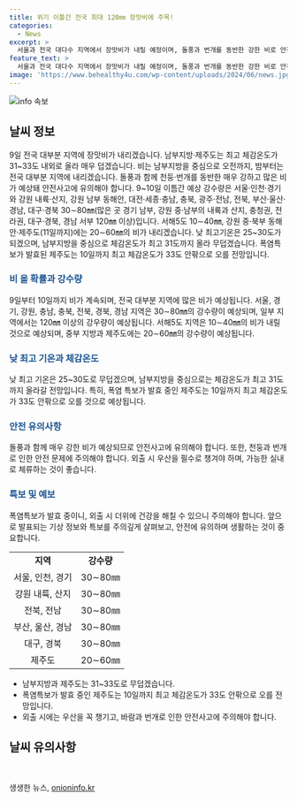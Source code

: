 ```yaml
---
title: 위기 이틀간 전국 최대 120㎜ 장맛비에 주목!
categories:
  - News
excerpt: >
  서울과 전국 대다수 지역에서 장맛비가 내릴 예정이며, 돌풍과 번개를 동반한 강한 비로 안전에 유의해야 합니다. 9~10일 강수량은 30∼80㎜로 전망되며, 일부 지역은 120㎜ 이상의 비가 예상됩니다. 남부지방은 낮 최고기온이 25~30도로 올라 매우 무덥겠으며, 폭염특보가 발효된 제주도는 최고 체감온도가 33도까지 오를 전망입니다. 여의도역 인근에서 우산을 쓴 시민들의 모습을 사진으로 담아 시선을 끈다.
feature_text: >
  서울과 전국 대다수 지역에서 장맛비가 내릴 예정이며, 돌풍과 번개를 동반한 강한 비로 안전에 유의해야 합니다. 9~10일 강수량은 30∼80㎜로 전망되며, 일부 지역은 120㎜ 이상의 비가 예상됩니다. 남부지방은 낮 최고기온이 25~30도로 올라 매우 무덥겠으며, 폭염특보가 발효된 제주도는 최고 체감온도가 33도까지 오를 전망입니다. 여의도역 인근에서 우산을 쓴 시민들의 모습을 사진으로 담아 시선을 끈다.
image: 'https://www.behealthy4u.com/wp-content/uploads/2024/06/news.jpg'
---
```


<p><img src="https://www.behealthy4u.com/wp-content/uploads/2024/06/news.jpg" alt="info 속보" /></p>

<h2 data-ke-size="size26">날씨 정보</h2>

<p data-ke-size="size16">9일 전국 대부분 지역에 장맛비가 내리겠습니다. 남부지방·제주도는 최고 체감온도가 31~33도 내외로 올라 매우 덥겠습니다. 비는 남부지방을 중심으로 오전까지, 밤부터는 전국 대부분 지역에 내리겠습니다. 돌풍과 함께 천둥·번개를 동반한 매우 강하고 많은 비가 예상돼 안전사고에 유의해야 합니다. 9~10일 이틈간 예상 강수량은 서울·인천·경기와 강원 내륙·산지, 강원 남부 동해안, 대전·세종·충남, 충북, 광주·전남, 전북, 부산·울산·경남, 대구·경북 30∼80㎜(많은 곳 경기 남부, 강원 중·남부의 내륙과 산지, 충청권, 전라권, 대구·경북, 경남 서부 120㎜ 이상)입니다. 서해5도 10∼40㎜, 강원 중·북부 동해안·제주도(11일까지)에는 20∼60㎜의 비가 내리겠습니다. 낮 최고기온은 25~30도가 되겠으며, 남부지방을 중심으로 체감온도가 최고 31도까지 올라 무덥겠습니다. 폭염특보가 발효된 제주도는 10일까지 최고 체감온도가 33도 안팎으로 오를 전망입니다.</p>

<h3><b><span style="color: #1a5490;">비 올 확률과 강수량</span></b></h3>

<p data-ke-size="size16">9일부터 10일까지 비가 계속되며, 전국 대부분 지역에 많은 비가 예상됩니다. 서울, 경기, 강원, 충남, 충북, 전북, 경북, 경남 지역은 30∼80㎜의 강수량이 예상되며, 일부 지역에서는 120㎜ 이상의 강우량이 예상됩니다. 서해5도 지역은 10∼40㎜의 비가 내릴 것으로 예상되며, 중부 지방과 제주도에는 20∼60㎜의 강수량이 예상됩니다.</p>

<h3><b><span style="color: #1a5490;">낮 최고 기온과 체감온도</span></b></h3>

<p data-ke-size="size16">낮 최고 기온은 25~30도로 무덥겠으며, 남부지방을 중심으로는 체감온도가 최고 31도까지 올라갈 전망입니다. 특히, 폭염 특보가 발효 중인 제주도는 10일까지 최고 체감온도가 33도 안팎으로 오를 것으로 예상됩니다.</p>

<h3><b><span style="color: #1a5490;">안전 유의사항</span></b></h3>

<p data-ke-size="size16">돌풍과 함께 매우 강한 비가 예상되므로 안전사고에 유의해야 합니다. 또한, 천둥과 번개로 인한 안전 문제에 주의해야 합니다. 외출 시 우산을 필수로 챙겨야 하며, 가능한 실내로 체류하는 것이 좋습니다.</p>

<h3><b><span style="color: #1a5490;">특보 및 예보</span></b></h3>

<p data-ke-size="size16">폭염특보가 발효 중이니, 외출 시 더위에 건강을 해칠 수 있으니 주의해야 합니다. 앞으로 발표되는 기상 정보와 특보를 주의깊게 살펴보고, 안전에 유의하며 생활하는 것이 중요합니다.</p>

<table>
    <tbody>
        <tr>
            <td style="text-align: center; height: 17px;"><b>지역</b></td>
            <td style="text-align: center; height: 17px;"><b>강수량</b></td>
        </tr>
        <tr>
            <td style="text-align: center; height: 17px;">서울, 인천, 경기</td>
            <td style="text-align: center; height: 17px;">30∼80㎜</td>
        </tr>
        <tr>
            <td style="text-align: center; height: 17px;">강원 내륙, 산지</td>
            <td style="text-align: center; height: 17px;">30∼80㎜</td>
        </tr>
        <tr>
            <td style="text-align: center; height: 17px;">전북, 전남</td>
            <td style="text-align: center; height: 17px;">30∼80㎜</td>
        </tr>
        <tr>
            <td style="text-align: center; height: 17px;">부산, 울산, 경남</td>
            <td style="text-align: center; height: 17px;">30∼80㎜</td>
        </tr>
        <tr>
            <td style="text-align: center; height: 17px;">대구, 경북</td>
            <td style="text-align: center; height: 17px;">30∼80㎜</td>
        </tr>
        <tr>
            <td style="text-align: center; height: 17px;">제주도</td>
            <td style="text-align: center; height: 17px;">20∼60㎜</td>
        </tr>
        </tr>
    </tbody>
</table>

<ul>
    <li>남부지방과 제주도는 31~33도로 무덥겠습니다.</li>
    <li>폭염특보가 발효 중인 제주도는 10일까지 최고 체감온도가 33도 안팎으로 오를 전망입니다.</li>
    <li>외출 시에는 우산을 꼭 챙기고, 바람과 번개로 인한 안전사고에 주의해야 합니다.</li>
</ul>

<h2 data-ke-size="size26">날씨 유의사항</h2>

<p data-ke-size="size16">&nbsp;</p>
생생한 뉴스, <a href="https://onioninfo.kr" rel="dofollow">onioninfo.kr</a>


